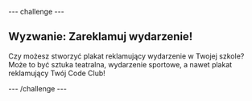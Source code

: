 \--- challenge \---

## Wyzwanie: Zareklamuj wydarzenie!

Czy możesz stworzyć plakat reklamujący wydarzenie w Twojej szkole? Może to być sztuka teatralna, wydarzenie sportowe, a nawet plakat reklamujący Twój Code Club!

\--- /challenge \---